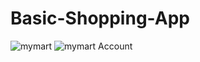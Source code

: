 # Basic-Shopping-App
![mymart](https://user-images.githubusercontent.com/54740987/108603015-5fef3680-73cb-11eb-9696-b54a1f12db91.png)
![mymart Account](https://user-images.githubusercontent.com/54740987/108603034-81502280-73cb-11eb-8f0e-2631be3a781b.png)
